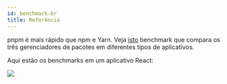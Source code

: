 ```yaml
---
id: benchmark-br
title: Referência
---
```


pnpm é mais rápido que npm e Yarn. Veja [isto](https://github.com/zkochan/node-package-manager-benchmark)
benchmark que compara os três gerenciadores de pacotes em diferentes tipos de aplicativos.

Aqui estão os benchmarks em um aplicativo React:

![](https://cdn.rawgit.com/pnpm/node-package-manager-benchmark/7f0c3e40/results/imgs/react-app.svg)

